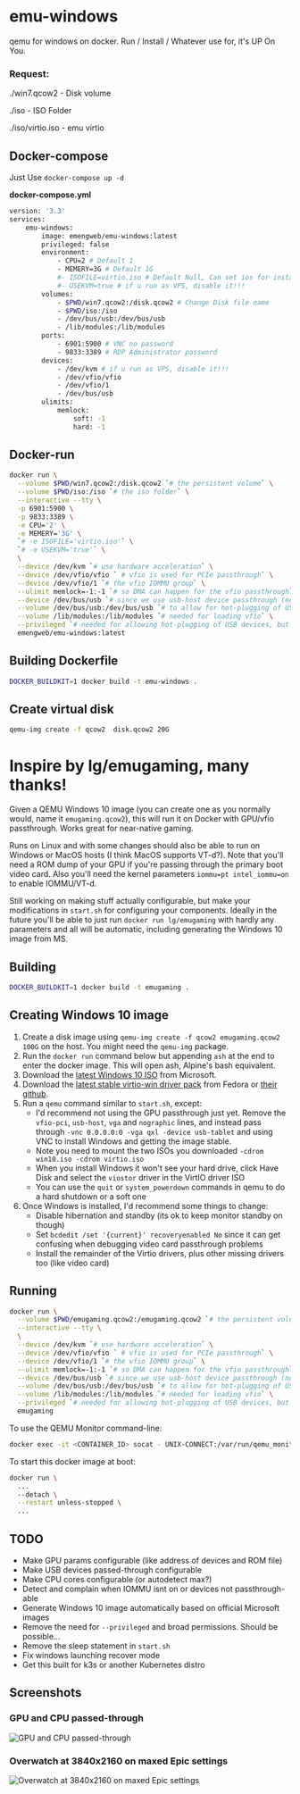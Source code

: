 # emu-windows
qemu for windows on docker.
Run / Install / Whatever use for, it's UP On You.

### Request:
./win7.qcow2 - Disk volume

./iso - ISO Folder

./iso/virtio.iso - emu virtio

## Docker-compose
Just Use ```docker-compose up -d```

**docker-compose.yml**
```bash
version: '3.3'
services:
    emu-windows:
        image: emengweb/emu-windows:latest
        privileged: false
        environment:
            - CPU=2 # Default 1
            - MEMERY=3G # Default 1G
            #- ISOFILE=virtio.iso # Default Null, Can set ios for install custem OS
            #- USEKVM=true # if u run as VPS, disable it!!!
        volumes:
            - $PWD/win7.qcow2:/disk.qcow2 # Change Disk file name
            - $PWD/iso:/iso
            - /dev/bus/usb:/dev/bus/usb
            - /lib/modules:/lib/modules
        ports:
            - 6901:5900 # VNC no password
            - 9833:3389 # RDP Administrator password
        devices:
            - /dev/kvm # if u run as VPS, disable it!!!
            - /dev/vfio/vfio
            - /dev/vfio/1
            - /dev/bus/usb
        ulimits:
            memlock:
                soft: -1
                hard: -1
```

## Docker-run

```bash
docker run \
  --volume $PWD/win7.qcow2:/disk.qcow2 `# the persistent volume` \
  --volume $PWD/iso:/iso `# the iso folder` \
  --interactive --tty \
  -p 6901:5900 \
  -p 9833:3389 \
  -e CPU='2' \
  -e MEMERY='3G' \
  `# -e ISOFILE='virtio.iso'` \
  `# -e USEKVM='true'` \
  \
  --device /dev/kvm `# use hardware acceleration` \
  --device /dev/vfio/vfio ` # vfio is used for PCIe passthrough` \
  --device /dev/vfio/1 `# the vfio IOMMU group` \
  --ulimit memlock=-1:-1 `# so DMA can happen for the vfio passthrough` \
  --device /dev/bus/usb `# since we use usb-host device passthrough (note you can specify specific devices too)` \
  --volume /dev/bus/usb:/dev/bus/usb `# to allow for hot-plugging of USB devices` \
  --volume /lib/modules:/lib/modules `# needed for loading vfio` \
  --privileged `# needed for allowing hot-plugging of USB devices, but should be able to replace with cgroup stuff? also needed for modprobe commands` \
  emengweb/emu-windows:latest
```

## Building Dockerfile
```bash
DOCKER_BUILDKIT=1 docker build -t emu-windows .
```

## Create virtual disk
```bash
qemu-img create -f qcow2  disk.qcow2 20G
```




# Inspire by lg/emugaming, many thanks!

Given a QEMU Windows 10 image (you can create one as you normally would, name it `emugaming.qcow2`), this will run it on Docker with GPU/vfio passthrough. Works great for near-native gaming.

Runs on Linux and with some changes should also be able to run on Windows or MacOS hosts (I think MacOS supports VT-d?). Note that you'll need a ROM dump of your GPU if you're passing through the primary boot video card. Also you'll need the kernel parameters `iommu=pt intel_iommu=on` to enable IOMMU/VT-d.

Still working on making stuff actually configurable, but make your modifications in `start.sh` for configuring your components. Ideally in the future you'll be able to just run `docker run lg/emugaming` with hardly any parameters and all will be automatic, including generating the Windows 10 image from MS.

## Building

```bash
DOCKER_BUILDKIT=1 docker build -t emugaming .
```

## Creating Windows 10 image

1. Create a disk image using `qemu-img create -f qcow2 emugaming.qcow2 100G` on the host. You might need the `qemu-img` package.
2. Run the `docker run` command below but appending `ash` at the end to enter the docker image. This will open ash, Alpine's bash equivalent.
3. Download the [latest Windows 10 ISO](https://www.microsoft.com/en-us/software-download/windows10ISO) from Microsoft.
4. Download the [latest stable virtio-win driver pack](https://fedorapeople.org/groups/virt/virtio-win/direct-downloads/stable-virtio/virtio-win.iso) from Fedora or [their github](https://github.com/virtio-win/kvm-guest-drivers-windows).
5. Run a `qemu` command similar to `start.sh`, except:
    - I'd recommend not using the GPU passthrough just yet. Remove the `vfio-pci`, `usb-host`, `vga` and `nographic` lines, and instead pass through `-vnc 0.0.0.0:0 -vga qxl -device usb-tablet` and using VNC to install Windows and getting the image stable.
    - Note you need to mount the two ISOs you downloaded `-cdrom win10.iso -cdrom virtio.iso`
    - When you install Windows it won't see your hard drive, click Have Disk and select the `viostor` driver in the VirtIO driver ISO
    - You can use the `quit` or `system_powerdown` commands in qemu to do a hard shutdown or a soft one
6. Once Windows is installed, I'd recommend some things to change:
    - Disable hibernation and standby (its ok to keep monitor standby on though)
    - Set `bcdedit /set '{current}' recoveryenabled No` since it can get confusing when debugging video card passthrough problems
    - Install the remainder of the Virtio drivers, plus other missing drivers too (like video card)

## Running

```bash
docker run \
  --volume $PWD/emugaming.qcow2:/emugaming.qcow2 `# the persistent volume` \
  --interactive --tty \
  \
  --device /dev/kvm `# use hardware acceleration` \
  --device /dev/vfio/vfio ` # vfio is used for PCIe passthrough` \
  --device /dev/vfio/1 `# the vfio IOMMU group` \
  --ulimit memlock=-1:-1 `# so DMA can happen for the vfio passthrough` \
  --device /dev/bus/usb `# since we use usb-host device passthrough (note you can specify specific devices too)` \
  --volume /dev/bus/usb:/dev/bus/usb `# to allow for hot-plugging of USB devices` \
  --volume /lib/modules:/lib/modules `# needed for loading vfio` \
  --privileged `# needed for allowing hot-plugging of USB devices, but should be able to replace with cgroup stuff? also needed for modprobe commands` \
  emugaming
```

To use the QEMU Monitor command-line:
```bash
docker exec -it <CONTAINER_ID> socat - UNIX-CONNECT:/var/run/qemu_monitor
```

To start this docker image at boot:
```bash
docker run \
  ...
  --detach \
  --restart unless-stopped \
  ...
```

## TODO

- Make GPU params configurable (like address of devices and ROM file)
- Make USB devices passed-through configurable
- Make CPU cores configurable (or autodetect max?)
- Detect and complain when IOMMU isnt on or devices not passthrough-able
- Generate Windows 10 image automatically based on official Microsoft images
- Remove the need for `--privileged` and broad permissions. Should be possible...
- Remove the sleep statement in `start.sh`
- Fix windows launching recover mode
- Get this built for k3s or another Kubernetes distro

## Screenshots

### GPU and CPU passed-through
![GPU and CPU passed-through](screenshot3.png)

### Overwatch at 3840x2160 on maxed Epic settings
![Overwatch at 3840x2160 on maxed Epic settings](screenshot4.jpg)
